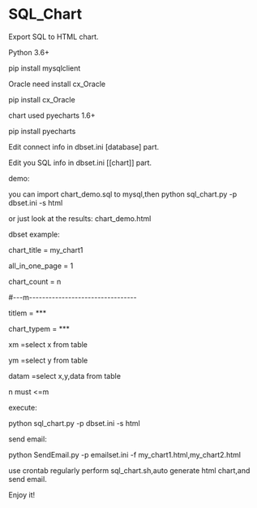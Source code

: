 # SQL_Chart
Export SQL to HTML chart.  

Python 3.6+

pip install mysqlclient

Oracle need install cx_Oracle

pip install cx_Oracle

chart used pyecharts 1.6+

pip install pyecharts

Edit connect info in dbset.ini [database] part.

Edit you SQL info in dbset.ini [[chart]] part.

demo:

you can import chart_demo.sql to mysql,then python sql_chart.py -p dbset.ini -s html

or just look at the results: chart_demo.html

dbset example:

chart_title = my_chart1

all_in_one_page = 1

chart_count = n

#---m---------------------------------

titlem = ***

chart_typem = ***

xm =select x from table

ym =select y from table

datam =select x,y,data from table

n must <=m

execute:

python sql_chart.py -p dbset.ini -s html

send email:

python SendEmail.py -p emailset.ini -f my_chart1.html,my_chart2.html

use crontab regularly perform sql_chart.sh,auto generate html chart,and send email.

Enjoy it!
